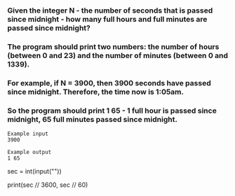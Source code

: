 ### Given the integer N - the number of seconds that is passed since midnight - how many full hours and full minutes are passed since midnight?

### The program should print two numbers: the number of hours (between 0 and 23) and the number of minutes (between 0 and 1339).

### For example, if N = 3900, then 3900 seconds have passed since midnight. Therefore, the time now is 1:05am. 

### So the program should print 1 65 - 1 full hour is passed since midnight, 65 full minutes passed since midnight. 

```
Example input
3900

Example output
1 65

```
sec = int(input(""))

print(sec // 3600, sec // 60)

